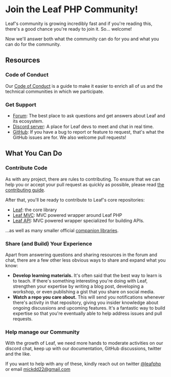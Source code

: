 # Join the Leaf PHP Community!

Leaf's community is growing incredibly fast and if you're reading this, there's a good chance you're ready to join it. So... welcome!

Now we'll answer both what the community can do for you and what you can do for the community.

## Resources

### Code of Conduct

Our [Code of Conduct](/coc) is a guide to make it easier to enrich all of us and the technical communities in which we participate.

### Get Support

- [Forum](https://github.com/leafsphp/leaf/discussions/57): The best place to ask questions and get answers about Leaf and its ecosystem.
- [Discord server](https://discord.gg/Pkrm9NJPE3): A place for Leaf devs to meet and chat in real time.
- [GitHub](https://github.com/leafphp/leaf): If you have a bug to report or feature to request, that's what the GitHub issues are for. We also welcome pull requests!

## What You Can Do

### Contribute Code

As with any project, there are rules to contributing. To ensure that we can help you or accept your pull request as quickly as possible, please read [the contributing guide](https://leafphp.netlify.app/#/contributing).

After that, you'll be ready to contribute to Leaf's core repositories:

- [Leaf](https://github.com/leafsphp/leaf): the core library
- [Leaf MVC](https://github.com/leafsphp/leafMVC): MVC powered wrapper around Leaf PHP
- [Leaf API](https://github.com/leafsphp/leafAPI): MVC powered wrapper specialized for building APIs.

...as well as many smaller official [companion libraries](https://github.com/leafsphp).

### Share (and Build) Your Experience

Apart from answering questions and sharing resources in the forum and chat, there are a few other less obvious ways to share and expand what you know:

- **Develop learning materials.** It's often said that the best way to learn is to teach. If there's something interesting you're doing with Leaf, strengthen your expertise by writing a blog post, developing a workshop, or even publishing a gist that you share on social media.
- **Watch a repo you care about.** This will send you notifications whenever there's activity in that repository, giving you insider knowledge about ongoing discussions and upcoming features. It's a fantastic way to build expertise so that you're eventually able to help address issues and pull requests.

### Help manage our Community

With the growth of Leaf, we need more hands to moderate activities on our discord chat, keep up with our documentation, GitHub discussions, twitter and the like.

If you want to help with any of these, kindly reach out on twitter [@leafphp](https://twitter.com/leafphp) or email [mickdd22@gmail.com](mailto:mickdd22@gmail.com)
